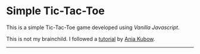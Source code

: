 # Simple Tic-Tac-Toe

This is a simple Tic-Tac-Toe game developed using *Vanilla Javascript*.

This is not my brainchild. I followed a [tutorial](https://www.youtube.com/watch?v=DRaWr0Dcbl0) by [Ania Kubow](https://www.youtube.com/@AniaKubow).

---